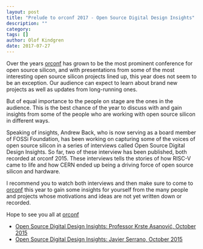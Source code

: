 ```yaml
---
layout: post
title: "Prelude to orconf 2017 - Open Source Digital Design Insights"
description: ""
category:
tags: []
author: Olof Kindgren
date: 2017-07-27
---
```


Over the years [orconf](https://orconf.org) has grown to be the most prominent conference for
open source silicon, and with presentations from some of the most
interesting open source silicon projects lined up, this year does not
seem to be an exception. Our audience can expect to learn about brand new
projects as well as updates from long-running ones.

But of equal importance to the people on stage are the ones in the audience.
This is the best chance of the year to discuss with and gain insights from
some of the people who are working with open source silicon in different ways.

Speaking of insights, Andrew Back, who is now serving as a board member of
FOSSi Foundation, has been working on capturing some of the voices of open
source silicon in a series of interviews called Open Source Digital Design
Insights. So far, two of these interview has been published, both recorded at
orconf 2015. These interviews tells the stories of how RISC-V came to life and
how CERN ended up being a driving force of open source silicon and hardware.

I recommend you to watch both interviews and then make sure to come to [orconf](https://orconf.org)
this year to gain some insights for yourself from the many people and projects
whose motivations and ideas are not yet written down or recorded.

Hope to see you all at [orconf](https://orconf.org)

* [Open Source Digital Design Insights: Professor Krste Asanović, October 2015](https://vimeo.com/215542017)
* [Open Source Digital Design Insights: Javier Serrano, October 2015](https://vimeo.com/225313555)
